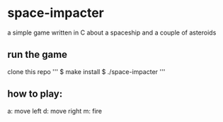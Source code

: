 # space-impacter
a simple game written in C about a spaceship and a couple of asteroids

## run the game
clone this repo
'''
$ make install
$ ./space-impacter
'''
## how to play:
a: move left
d: move right
m: fire


